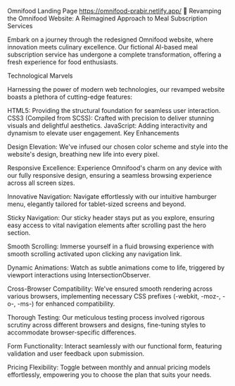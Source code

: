 Omnifood Landing Page
https://omnifood-prabir.netlify.app/
🍲 Revamping the Omnifood Website: A Reimagined Approach to Meal Subscription Services

Embark on a journey through the redesigned Omnifood website, where innovation meets culinary excellence. Our fictional AI-based meal subscription service has undergone a complete transformation, offering a fresh experience for food enthusiasts.

Technological Marvels

Harnessing the power of modern web technologies, our revamped website boasts a plethora of cutting-edge features:

HTML5: Providing the structural foundation for seamless user interaction.
CSS3 (Compiled from SCSS): Crafted with precision to deliver stunning visuals and delightful aesthetics.
JavaScript: Adding interactivity and dynamism to elevate user engagement.
Key Enhancements

Design Elevation:
We've infused our chosen color scheme and style into the website's design, breathing new life into every pixel.

Responsive Excellence:
Experience Omnifood's charm on any device with our fully responsive design, ensuring a seamless browsing experience across all screen sizes.

Innovative Navigation:
Navigate effortlessly with our intuitive hamburger menu, elegantly tailored for tablet-sized screens and beyond.

Sticky Navigation:
Our sticky header stays put as you explore, ensuring easy access to vital navigation elements after scrolling past the hero section.

Smooth Scrolling:
Immerse yourself in a fluid browsing experience with smooth scrolling activated upon clicking any navigation link.

Dynamic Animations:
Watch as subtle animations come to life, triggered by viewport interactions using IntersectionObserver.

Cross-Browser Compatibility:
We've ensured smooth rendering across various browsers, implementing necessary CSS prefixes (-webkit, -moz-, -o-, -ms-) for enhanced compatibility.

Thorough Testing:
Our meticulous testing process involved rigorous scrutiny across different browsers and designs, fine-tuning styles to accommodate browser-specific differences.

Form Functionality:
Interact seamlessly with our functional form, featuring validation and user feedback upon submission.

Pricing Flexibility:
Toggle between monthly and annual pricing models effortlessly, empowering you to choose the plan that suits your needs.
